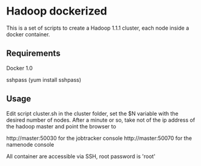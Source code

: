 Hadoop dockerized
====

This is a set of scripts to create a Hadoop 1.1.1 cluster, each node inside a docker container.

Requirements
---

Docker 1.0

sshpass (yum install sshpass)

Usage
---
Edit script cluster.sh in the cluster folder, set the $N variable with the desired number of nodes. After a minute or so, 
take not of the ip address of the hadoop master and point the browser to 

http://master:50030 for the jobtracker console
http://master:50070 for the namenode console

All container are accessible via SSH, root password is 'root'
